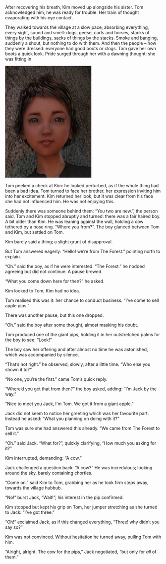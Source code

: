 After recovering his breath, Kim moved up alongside his sister. Tom acknowledged him, he was ready for trouble. Her train of thought evaporating with his eye contact.

They walked towards the village at a slow pace, absorbing everything, every sight, sound and smell: dogs, geese, carts and horses, stacks of things by the buildings, sacks of things by the stacks. Smoke and banging, suddenly a shout, but nothing to do with them. And then the people – how they were dressed: everyone had good boots or clogs. Tom gave her own boots a quick look. Pride surged through her with a dawning thought: she was fitting in.

![](TomThumb/tomthumb2mugshot_small.png)

Tom peeked a check at Kim: he looked perturbed, as if the whole thing had been a bad idea. Tom turned to face her brother, her expression inviting him into her excitement. Kim returned her look, but it was clear from his face she had not influenced him. He was not enjoying this.

Suddenly there was someone behind them: “You two are new.”, the person said. Tom and Kim stopped abruptly and turned: there was a fair haired boy. A bit older than Kim. He was leaning against the wall, holding a cow tethered by a nose ring. “Where you from?”. The boy glanced between Tom and Kim, but settled on Tom.

Kim barely said a thing; a slight grunt of disapproval.

But Tom answered eagerly: “Hello! we’re from The Forest.” pointing north to explain.

“Oh.” said the boy, as if he were interested. “The Forest.” he nodded agreeing but did not continue. A pause brewed.

“What you come down here for then?” he asked.

Kim looked to Tom; Kim had no idea.

Tom realised this was it: her chance to conduct business. “I’ve come to sell apple pips.”

There was another pause, but this one dropped.

“Oh.” said the boy after some thought, almost masking his doubt.

Tom produced one of the giant pips, holding it in her outstretched palms for the boy to see: “Look!”

The boy saw her offering and after almost no time he was astonished, which was accompanied by silence.

“That’s not right.” he observed, slowly, after a little time. “Who else you shown it to?”

“No one, you’re the first.” came Tom’s quick reply.

“Where’d you get that from then?” the boy asked, adding: “I’m Jack by the way.”

“Nice to meet you Jack, I'm Tom. We got it from a giant apple.”

Jack did not seem to notice her greeting which was her favourite part. Instead he asked: “What you planning on doing with it?”

Tom was sure she had answered this already. “We came from The Forest to sell it.”

“Oh.” said Jack. “What for?”, quickly clarifying, “How much you asking for it?”

Kim interrupted, demanding: “A cow.”

Jack challenged a question back: “A cow?” He was incredulous; looking around the sky, barely containing chortles.

“Come on.” said Kim to Tom, grabbing her as he took firm steps away, towards the village hubbub.

“No!” burst Jack, “Wait!”; his interest in the pip confirmed.

Kim stopped but kept his grip on Tom, her jumper stretching as she turned to Jack: “I’ve got three.”

“Oh!” exclaimed Jack, as if this changed everything, “Three! why didn’t you say so?”

Kim was not convinced. Without hesitation he turned away, pulling Tom with him.

“Alright, alright. The cow for the pips,” Jack negotiated, “but only for *all* of them.”
